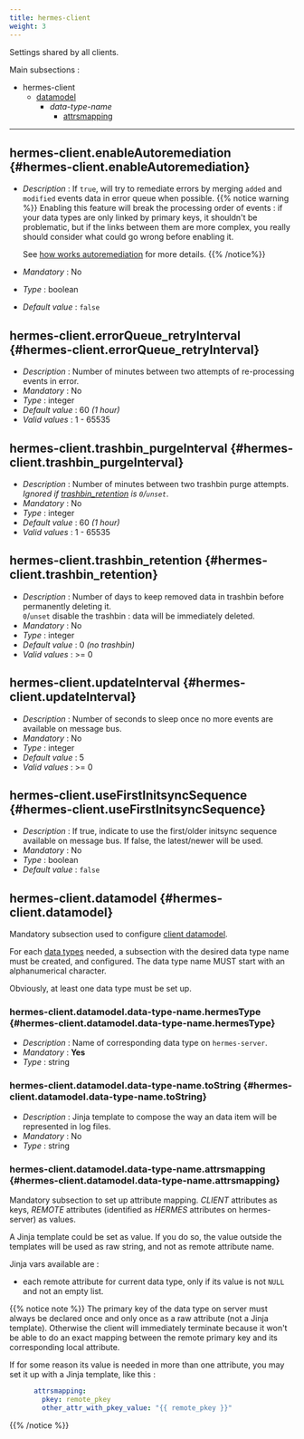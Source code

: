```yaml
---
title: hermes-client
weight: 3
---
```


Settings shared by all clients.

Main subsections :

- hermes-client
  - [datamodel](#hermes-client.datamodel)
    - *data-type-name*
      - [attrsmapping](#hermes-client.datamodel.data-type-name.attrsmapping)

---

## hermes-client.enableAutoremediation {#hermes-client.enableAutoremediation}

- *Description* : If `true`, will try to remediate errors by merging `added` and `modified` events data in error queue when possible.
  {{% notice warning %}}
  Enabling this feature will break the processing order of events : if your data types are only linked by primary keys, it shouldn't be problematic, but if the links between them are more complex, you really should consider what could go wrong before enabling it.  

  See [how works autoremediation](../../../hermes/how-it-works/hermes-client/auto-remediation/) for more details.
  {{% /notice%}}
- *Mandatory* : No
- *Type* : boolean
- *Default value* : `false`

## hermes-client.errorQueue_retryInterval {#hermes-client.errorQueue_retryInterval}

- *Description* : Number of minutes between two attempts of re-processing events in error.
- *Mandatory* : No
- *Type* : integer
- *Default value* : 60 *(1 hour)*
- *Valid values* : 1 - 65535

## hermes-client.trashbin_purgeInterval {#hermes-client.trashbin_purgeInterval}

- *Description* : Number of minutes between two trashbin purge attempts.  
  *Ignored if [trashbin_retention](#hermes-client.trashbin_retention) is `0`/`unset`*.
- *Mandatory* : No
- *Type* : integer
- *Default value* : 60 *(1 hour)*
- *Valid values* : 1 - 65535

## hermes-client.trashbin_retention {#hermes-client.trashbin_retention}

- *Description* : Number of days to keep removed data in trashbin before permanently deleting it.  
  `0`/`unset` disable the trashbin : data will be immediately deleted.
- *Mandatory* : No
- *Type* : integer
- *Default value* : 0 *(no trashbin)*
- *Valid values* : >= 0

## hermes-client.updateInterval {#hermes-client.updateInterval}

- *Description* : Number of seconds to sleep once no more events are available on message bus.
- *Mandatory* : No
- *Type* : integer
- *Default value* : 5
- *Valid values* : >= 0

## hermes-client.useFirstInitsyncSequence {#hermes-client.useFirstInitsyncSequence}

- *Description* : If true, indicate to use the first/older initsync sequence available on message bus. If false, the latest/newer will be used.
- *Mandatory* : No
- *Type* : boolean
- *Default value* : `false`

## hermes-client.datamodel {#hermes-client.datamodel}

Mandatory subsection used to configure [client datamodel](../../../hermes/key-concepts/#client-datamodel).

For each [data types](../../../hermes/key-concepts/#data-type) needed, a subsection with the desired data type name must be created, and configured. The data type name MUST start with an alphanumerical character.

Obviously, at least one data type must be set up.

### hermes-client.datamodel.data-type-name.hermesType {#hermes-client.datamodel.data-type-name.hermesType}

- *Description* : Name of corresponding data type on `hermes-server`.
- *Mandatory* : **Yes**
- *Type* : string

### hermes-client.datamodel.data-type-name.toString {#hermes-client.datamodel.data-type-name.toString}

- *Description* : Jinja template to compose the way an data item will be represented in log files.
- *Mandatory* : No
- *Type* : string

### hermes-client.datamodel.data-type-name.attrsmapping {#hermes-client.datamodel.data-type-name.attrsmapping}

Mandatory subsection to set up attribute mapping. *CLIENT* attributes as keys, *REMOTE* attributes (identified as *HERMES* attributes on hermes-server) as values.

A Jinja template could be set as value. If you do so, the value outside the templates will be used as raw string, and not as remote attribute name.

Jinja vars available are :

- each remote attribute for current data type, only if its value is not `NULL` and not an empty list.

{{% notice note %}}
The primary key of the data type on server must always be declared once and only once as a raw attribute (not a Jinja template). Otherwise the client will immediately terminate because it won't be able to do an exact mapping between the remote primary key and its corresponding local attribute.

If for some reason its value is needed in more than one attribute, you may set it up with a Jinja template, like this :

```yaml
      attrsmapping:
        pkey: remote_pkey
        other_attr_with_pkey_value: "{{ remote_pkey }}"
```

{{% /notice %}}
